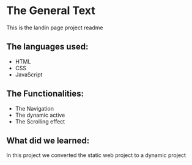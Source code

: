 # The General Text
This is the landin page project readme

## The languages used:
- HTML
- CSS
- JavaScript

## The Functionalities:
- The Navigation
- The dynamic active
- The Scrolling effect

## What did we learned:
In this project we converted the static web project to a dynamic project

